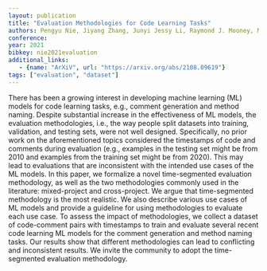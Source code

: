 ```yaml
---
layout: publication
title: "Evaluation Methodologies for Code Learning Tasks"
authors: Pengyu Nie, Jiyang Zhang, Junyi Jessy Li, Raymond J. Mooney, Milos Gligoric
conference:
year: 2021
bibkey: nie2021evaluation
additional_links:
   - {name: "ArXiV", url: "https://arxiv.org/abs/2108.09619"}
tags: ["evaluation", "dataset"]
---
```

There has been a growing interest in developing machine learning (ML) models for code learning tasks, e.g., comment generation and method naming. Despite substantial increase in the effectiveness of ML models, the evaluation methodologies, i.e., the way people split datasets into training, validation, and testing sets, were not well designed. Specifically, no prior work on the aforementioned topics considered the timestamps of code and comments during evaluation (e.g., examples in the testing set might be from 2010 and examples from the training set might be from 2020). This may lead to evaluations that are inconsistent with the intended use cases of the ML models. In this paper, we formalize a novel time-segmented evaluation methodology, as well as the two methodologies commonly used in the literature: mixed-project and cross-project. We argue that time-segmented methodology is the most realistic. We also describe various use cases of ML models and provide a guideline for using methodologies to evaluate each use case. To assess the impact of methodologies, we collect a dataset of code-comment pairs with timestamps to train and evaluate several recent code learning ML models for the comment generation and method naming tasks. Our results show that different methodologies can lead to conflicting and inconsistent results. We invite the community to adopt the time-segmented evaluation methodology.
